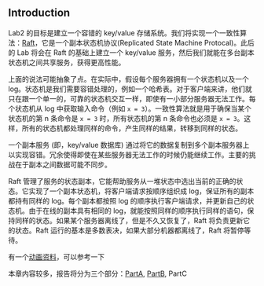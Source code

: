 Introduction
---
Lab2 的目标是建立一个容错的 key/value 存储系统。我们将实现一个一致性算法：[Raft](https://raft.github.io)，它是一个副本状态机协议(Replicated State Machine Protocal)。此后的 Lab 将会在 Raft 的基础上建立一个 key/value 服务，然后我们就能在多台副本状态机之间共享服务，获得更高性能。

上面的说法可能抽象了点。在实际中，假设每个服务器拥有一个状态机以及一个 log。状态机是我们需要容错处理的，例如一个哈希表。对于客户端来讲，他们就只在跟一个单一的，可靠的状态机交互一样，即使有一小部分服务器无法工作。每个状态机从 log 中获取输入命令（例如 `x = 3`）。一致性算法就是用于确保当某个状态机的第 n 条命令是 `x = 3` 时，所有状态机的第 n 条命令也必须是 `x = 3`。这样，所有的状态机都处理同样的命令，产生同样的结果，转移到同样的状态。

一个副本服务 (即，key/value 数据库) 通过将它的数据复制到多个副本服务器上以实现容错。冗余使得即使在某些服务器无法工作的时候仍能继续工作。主要的挑战在于副本之间数据可能不同步。

Raft 管理了服务的状态副本，它能帮助服务从一堆状态中选出当前的正确的状态。它实现了一个副本状态机，将客户端请求按顺序组织成 log，保证所有的副本都持有同样的 log。每个副本都按照 log 的顺序执行客户端请求，并更新自己的状态机。由于在线的副本具有相同的 log，就能按照同样的顺序执行同样的语句，保持同样的状态。如果某个服务器离线了，但是不久又恢复了，Raft 将负责更新它的状态。Raft 运行的基本是多数表决，如果大部分机器都离线了，Raft 将暂停等待。


有一个[动画资料](http://thesecretlivesofdata.com/raft/)，可以参考一下

本章内容较多，报告将分为三个部分：[PartA](https://github.com/double-free/MIT6.824-2017-Chinese/tree/master/Lab2/PartA), [PartB](https://github.com/double-free/MIT6.824-2017-Chinese/tree/master/Lab2/PartB), PartC
